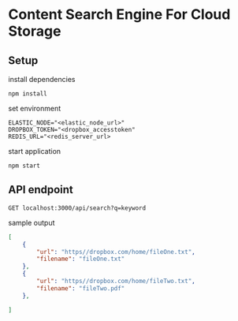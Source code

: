 # Content Search Engine For Cloud Storage

## Setup
install dependencies
```
npm install
```
set environment
```
ELASTIC_NODE="<elastic_node_url>"
DROPBOX_TOKEN="<dropbox_accesstoken"
REDIS_URL="<redis_server_url>
```
start application 
```
npm start
```

## API endpoint
```
GET localhost:3000/api/search?q=keyword
```
sample output
```json
[
	{
		"url": "https//dropbox.com/home/fileOne.txt",
		"filename": "fileOne.txt"
	},
	{
		"url": "https//dropbox.com/home/fileTwo.txt",
		"filename": "fileTwo.pdf"
	},

]
```
